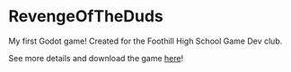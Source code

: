 # RevengeOfTheDuds
My first Godot game! Created for the Foothill High School Game Dev club.

See more details and download the game <a href = "https://studio-heart-engine.itch.io/revenge-of-the-duds">here</a>!
